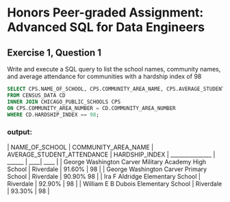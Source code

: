 # Honors Peer-graded Assignment: Advanced SQL for Data Engineers

## Exercise 1, Question 1
Write and execute a SQL query to list the school names, community names, and average attendance for communities with a hardship index of 98

```sql
SELECT CPS.NAME_OF_SCHOOL, CPS.COMMUNITY_AREA_NAME, CPS.AVERAGE_STUDENT_ATTENDANCE, CD.HARDSHIP_INDEX 
FROM CENSUS_DATA CD
INNER JOIN CHICAGO_PUBLIC_SCHOOLS CPS
ON CPS.COMMUNITY_AREA_NUMBER = CD.COMMUNITY_AREA_NUMBER
WHERE CD.HARDSHIP_INDEX == 98;
```

### output:

| NAME_OF_SCHOOL |	COMMUNITY_AREA_NAME	| AVERAGE_STUDENT_ATTENDANCE | HARDSHIP_INDEX
| _______________ | ______ | ____| ____ |
| George Washington Carver Military Academy High School	| Riverdale |	91.60%	| 98 |
| George Washington Carver Primary School	| Riverdale |	90.90%	98 |
| Ira F Aldridge Elementary School |	Riverdale	| 92.90% |	98 |
| William E B Dubois Elementary School |	Riverdale	| 93.30%	| 98 |
